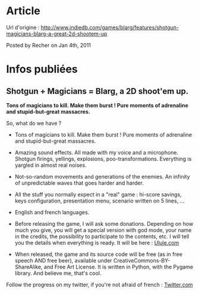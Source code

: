 # Article

Url d'origine : http://www.indiedb.com/games/blarg/features/shotgun-magicians-blarg-a-great-2d-shootem-up

Posted by Recher on Jan 4th, 2011

# Infos publiées

## Shotgun + Magicians = Blarg, a 2D shoot'em up.

**Tons of magicians to kill. Make them burst ! Pure moments of adrenaline and stupid-but-great massacres.**

So, what do we have ?

- Tons of magicians to kill. Make them burst ! Pure moments of adrenaline and stupid-but-great massacres.

- Amazing sound effects. All made with my voice and a microphone. Shotgun firings, yellings, explosions, poo-transformations. Everything is yargled in almost real noises.

- Not-so-random movements and generations of the enemies. An infinity of unpredictable waves that goes harder and harder.

- All the stuff you normally expect in a "real" game : hi-score savings, keys configuration, presentation menu, scenario written on 5 lines, ...

- English and french languages.

- Before releasing the game, I will ask some donations. Depending on how much you give, you will get a special version with god mode, your name in the credits, the possibility to participate to the contents, etc. I will tell you the details when everything is ready. It will be here : [Ulule.com](http://www.ulule.com/)

- When released, the game and its source code will be free (as in free speech AND free beer), available under CreativeCommons-BY-ShareAlike, and Free Art License. It is written in Python, with the Pygame library. And believe me, that's cool.

Follow the progress on my twitter, if you're not afraid of french : [Twitter.com](http://twitter.com/_Recher_)
